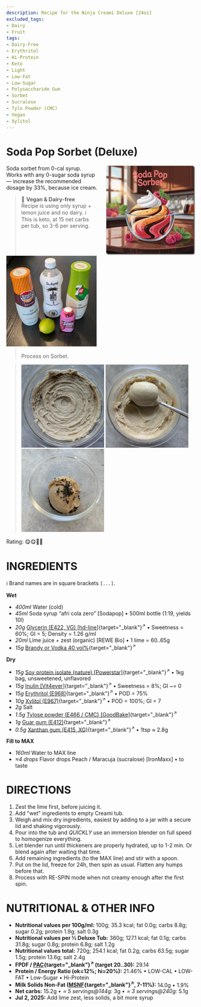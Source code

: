 ```yaml
---
description: Recipe for the Ninja Creami Deluxe [24oz]
excluded_tags:
- Dairy
- Fruit
tags:
- Dairy-Free
- Erythritol
- Hi-Protein
- Keto
- Light
- Low-Fat
- Low-Sugar
- Polysaccharide Gum
- Sorbet
- Sucralose
- Tylo Powder (CMC)
- Vegan
- Xylitol
---
```

# Soda Pop Sorbet (Deluxe)
<img style="float: right; margin-left: 1.5em;" width=240 alt="Logo" src="logo-soda-pop-sorbet.png" />

Soda sorbet from 0-cal syrup. Works with any 0-sugar soda syrup — increase the recommended dosage by 33%, because ice cream.

<img style="float: left; margin-right: 1.5em;" width=240 alt="Syrup bottles + lime" src="Sodapop_2025-06-23.jpg" class="zoomable" />

> 🌿 **Vegan & Dairy-free**<br />Recipe is using only syrup + lemon juice and no dairy.
> ℹ️ This is keto, at 15 net carbs per tub, so 3-6 per serving.
<br clear=all /><br />Process on Sorbet.

> <img width=220 alt="After Sorbet spin" src="afri-cola_2025-07-02_1.jpg" class="zoomable" />
> <img width=220 alt="After scrape-down + mix-in" src="afri-cola_2025-07-02_2.jpg" class="zoomable" />
> <img width=220 alt="After scrape-down + mix-in" src="afri-cola_2025-07-02_3.jpg" class="zoomable" />

Rating: 😋😋🥤🥤

# INGREDIENTS

ℹ️ Brand names are in square brackets `[...]`.

**Wet**

  - _400ml_ Water (cold)
  - _45ml_ Soda syrup “afri cola zero” [Sodapop] • 500ml bottle (1:19, yields 10l)
  - _20g_ [Glycerin (E422, VG) \[hd-line\]](/ice-creamery/info/ingredients/#vegetable-glycerin-glycerol-vg-e422){target="_blank"}<sup>↗</sup> • Sweetness = 60%; GI = 5; Density = 1.26 g/ml
  - _20ml_ Lime juice + zest (organic) [REWE Bio] • 1 lime = 60..65g
  - _15g_ [Brandy or Vodka 40 vol%](/ice-creamery/info/ingredients/#alcohol-ethanol){target="_blank"}<sup>↗</sup>

**Dry**

  - _15g_ [Soy protein isolate (nature) \[Powerstar\]](/ice-creamery/info/ingredients/#soy-protein-isolate){target="_blank"}<sup>↗</sup> • 1kg bag, unsweetened, unflavored
  - _15g_ [Inulin \[Vit4ever\]](/ice-creamery/info/ingredients/#inulin){target="_blank"}<sup>↗</sup> • Sweetness = 8%; GI ~= 0
  - _15g_ [Erythritol (E968)](/ice-creamery/info/ingredients/#erythritol-e968){target="_blank"}<sup>↗</sup> • POD = 75%
  - _10g_ [Xylitol (E967)](/ice-creamery/info/ingredients/#xylitol-e967){target="_blank"}<sup>↗</sup> • POD = 100%; GI = 7
  - _2g_ Salt
  - _1.5g_ [Tylose powder (E466 / CMC) \[GoodBake\]](/ice-creamery/info/ingredients/#cocoa-powder){target="_blank"}<sup>↗</sup>
  - _1g_ [Guar gum (E412)](/ice-creamery/info/ingredients/#guar-gum-e412){target="_blank"}<sup>↗</sup>
  - _0.5g_ [Xanthan gum (E415, XG)](/ice-creamery/info/ingredients/#xanthan-gum-xg-e415){target="_blank"}<sup>↗</sup> • 1tsp ≈ 2.8g

**Fill to MAX**

  - _160ml_ Water to MAX line
  - _≈4 drops_ Flavor drops Peach / Maracuja (sucralose) [IronMaxx] • to taste

# DIRECTIONS

 1. Zest the lime first, before juicing it.
 1. Add "wet" ingredients to empty Creami tub.
 1. Weigh and mix dry ingredients, easiest by adding to a jar with a secure lid and shaking vigorously.
 1. Pour into the tub and *QUICKLY* use an immersion blender on full speed to homogenize everything.
 1. Let blender run until thickeners are properly hydrated, up to 1-2 min. Or blend again after waiting that time.
 1. Add remaining ingredients (to the MAX line) and stir with a spoon.
 1. Put on the lid, freeze for 24h, then spin as usual. Flatten any humps before that.
 1. Process with RE-SPIN mode when not creamy enough after the first spin.

# NUTRITIONAL & OTHER INFO
- **Nutritional values per 100g/ml:** 100g; 35.3 kcal; fat 0.0g; carbs 8.8g; sugar 0.2g; protein 1.9g; salt 0.3g
- **Nutritional values per ½ Deluxe Tub:** 360g; 127.1 kcal; fat 0.1g; carbs 31.8g; sugar 0.8g; protein 6.8g; salt 1.2g
- **Nutritional values total:** 720g; 254.1 kcal; fat 0.2g; carbs 63.5g; sugar 1.5g; protein 13.6g; salt 2.4g
- **FPDF / [PAC](/ice-creamery/info/glossary/#potere-anti-congelante-pac){target="_blank"}<sup>↗</sup> (target 20..30):** 29.14
- **Protein / Energy Ratio (ok=12%; hi=20%):** 21.46% • LOW-CAL • LOW-FAT • Low-Sugar • Hi-Protein
- **Milk Solids Non-Fat ([MSNF](/ice-creamery/info/glossary/#milk-solids-not-fat-msnf){target="_blank"}<sup>↗</sup>, 7-11%):** 14.0g • 1.9%
- **Net carbs:** 15.2g • *∝ 5 servings@144g:* 3g • *∝ 3 servings@240g:* 5.1g
- **Jul 2, 2025:** Add lime zest, less solids, a bit more syrup
